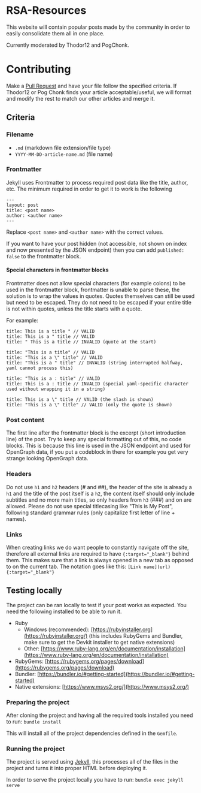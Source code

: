 # RSA-Resources

This website will contain popular posts made by the community in order to easily consolidate them all in one place.

Currently moderated by Thodor12 and PogChonk.

# Contributing

Make a [Pull Request](https://github.com/PogChonk/RSA-Resources/pulls) and have your file follow the specified criteria.
If Thodor12 or Pog Chonk finds your article acceptable/useful, we will format and modify the rest to match our other articles and merge it.

## Criteria
### Filename
- `.md` (markdown file extension/file type)
- `YYYY-MM-DD-article-name.md` (file name)

### Frontmatter
Jekyll uses Frontmatter to process required post data like the title, author, etc.
The minimum required in order to get it to work is the following
```
---
layout: post
title: <post name>
author: <author name>
---
```
Replace `<post name>` and `<author name>` with the correct values.

If you want to have your post hidden (not accessible, not shown on index and now presented by the JSON endpoint) then you can add `published: false` to the frontmatter block.

#### Special characters in frontmatter blocks
Frontmatter does not allow special characters (for example colons) to be used in the frontmatter block, frontmatter is unable to parse these, the solution is to wrap
the values in quotes. Quotes themselves can still be used but need to be escaped. They do not need to be escaped if your entire title is not within quotes, unless the title starts with a quote.

For example:
```
title: This is a title " // VALID
title: This is a " title // VALID
title: " This is a title // INVALID (quote at the start)

title: "This is a title" // VALID
title: "This is a \" title" // VALID
title: "This is a " title" // INVALID (string interrupted halfway, yaml cannot process this)

title: "This is a : title" // VALID
title: This is a : title // INVALID (special yaml-specific character used without wrapping it in a string)

title: This is a \" title // VALID (the slash is shown)
title: "This is a \" title" // VALID (only the quote is shown)
```

### Post content
The first line after the frontmatter block is the excerpt (short introduction line) of the post.
Try to keep any special formatting out of this, no code blocks. This is because this line is used in the JSON endpoint and used for OpenGraph data, if you put a codeblock in there for example you get very strange looking OpenGraph data.

### Headers
Do not use `h1` and `h2` headers (# and ##), the header of the site is already a `h1` and the title of the post itself is a `h2`, the content itself should only include subtitles and no more main titles, so only headers from `h3` (###) and on are allowed.
Please do not use special titlecasing like "This is My Post", following standard grammar rules (only capitalize first letter of line + names).

### Links
When creating links we do want people to constantly navigate off the site, therefore all external links are required to have `{:target="_blank"}` behind them.
This makes sure that a link is always opened in a new tab as opposed to on the current tab. The notation goes like this:
`[Link name](url){:target="_blank"}`

## Testing locally
The project can be ran locally to test if your post works as expected. You need the following installed to be able to run it.

- Ruby
    - Windows (recommended): [https://rubyinstaller.org](https://rubyinstaller.org/) (this includes RubyGems and Bundler, make sure to get the Devkit installer to get native extensions)
    - Other: [https://www.ruby-lang.org/en/documentation/installation](https://www.ruby-lang.org/en/documentation/installation)
- RubyGems: [https://rubygems.org/pages/download](https://rubygems.org/pages/download)
- Bundler: [https://bundler.io/#getting-started](https://bundler.io/#getting-started)
- Native extensions: [https://www.msys2.org/](https://www.msys2.org/)

### Preparing the project
After cloning the project and having all the required tools installed you need to run:
`bundle install`

This will install all of the project dependencies defined in the `Gemfile`.

### Running the project
The project is served using [Jekyll](https://jekyllrb.com/), this processes all of the files in the project and turns it into proper HTML before deploying it.

In order to serve the project locally you have to run:
`bundle exec jekyll serve`
